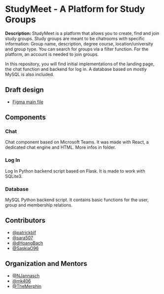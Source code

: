 # StudyMeet - A Platform for Study Groups

**Description:** StudyMeet is a platform that allows you to create, find and join study groups. 
Study groups are meant to be chatrooms with specific information: Group name, description, degree course, location/university and group type.
You can search for groups via a filter function. For the platform, an account is needed to join groups.

In this repository, you will find initial implementations of the landing page, the chat function and backend for log in. A database based on mostly MySQL is also included.

## Draft design
- [Figma main file](https://www.figma.com/file/fT4NbWfoZmmMpFSuUUv7R8/English-Version)

## Components
### Chat
Chat component based on Microsoft Teams. It was made with React, a dedicated chat engine and HTML.
More infos in folder.

### Log In
Log In Python backend script based on Flask. It is made to work with SQLite3.

### Database
MySQL Python backend script. It contains basic functions for the user, group and membership relations.

## Contributors

- [@patrickblf](https://github.com/patrickblf)
- [@sara507](https://github.com/Sara507)
- [@dHoangBach](https://github.com/dHoangBach)
- [@SaskiaO96](https://github.com/SaskiaO96)

## Organization and Mentors
- [@NJannasch](https://github.com/NJannasch)
- [@mk406](https://github.com/mk406)
- [@TheMerphin](https://github.com/TheMerphin)
